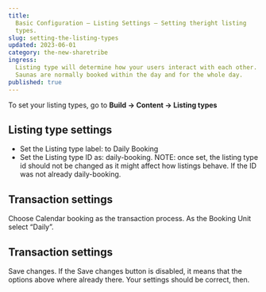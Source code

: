 ```yaml
---
title:
  Basic Configuration – Listing Settings – Setting theright listing
  types.
slug: setting-the-listing-types
updated: 2023-06-01
category: the-new-sharetribe
ingress:
  Listing type will determine how your users interact with each other.
  Saunas are normally booked within the day and for the whole day.
published: true
---
```


To set your listing types, go to **Build → Content → Listing types**

## Listing type settings

- Set the Listing type label: to Daily Booking
- Set the Listing type ID as: daily-booking. NOTE: once set, the listing
  type id should not be changed as it might affect how listings behave.
  If the ID was not already daily-booking.

## Transaction settings

Choose Calendar booking as the transaction process. As the Booking Unit
select “Daily”.

## Transaction settings

Save changes. If the Save changes button is disabled, it means that the
options above where already there. Your settings should be correct,
then.
